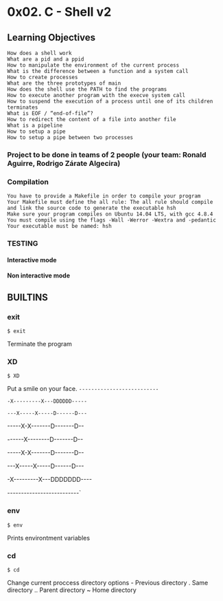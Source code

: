 # 0x02. C - Shell v2
## Learning Objectives

    How does a shell work
    What are a pid and a ppid
    How to manipulate the environment of the current process
    What is the difference between a function and a system call
    How to create processes
    What are the three prototypes of main
    How does the shell use the PATH to find the programs
    How to execute another program with the execve system call
    How to suspend the execution of a process until one of its children terminates
    What is EOF / “end-of-file”?
    How to redirect the content of a file into another file
    What is a pipeline
    How to setup a pipe
    How to setup a pipe between two processes

###  Project to be done in teams of 2 people (your team: Ronald Aguirre, Rodrigo Zárate Algecira)

### Compilation

    You have to provide a Makefile in order to compile your program
    Your Makefile must define the all rule: The all rule should compile and link the source code to generate the executable hsh
    Make sure your program compiles on Ubuntu 14.04 LTS, with gcc 4.8.4
    You must compile using the flags -Wall -Werror -Wextra and -pedantic
    Your executable must be named: hsh
### TESTING
#### Interactive mode
#### Non interactive mode
## BUILTINS
### exit
`$ exit`

Terminate the program
### XD
`$ XD`

Put a smile on your face.
`--------------------------`

`-X---------X---DDDDDD-----`

`---X-----X-----D------D---`

-----X-X-------D-------D--

------X--------D-------D--

-----X-X-------D-------D--

---X-----X-----D------D---

-X---------X---DDDDDDD----

--------------------------`
### env
`$ env`

Prints environtment variables
### cd
`$ cd`

Change current proccess directory
options
    -   Previous directory
    .   Same directory
    ..  Parent directory
    ~   Home directory
